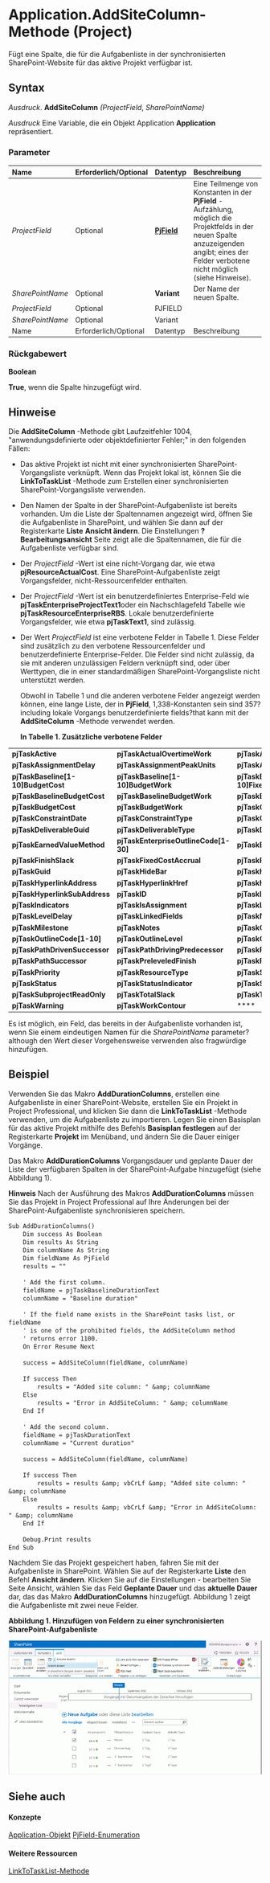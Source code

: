 
# Application.AddSiteColumn-Methode (Project)
Fügt eine Spalte, die für die Aufgabenliste in der synchronisierten SharePoint-Website für das aktive Projekt verfügbar ist.

## Syntax

 _Ausdruck_. **AddSiteColumn** _(ProjectField_,  _SharePointName)_

 _Ausdruck_ Eine Variable, die ein Objekt Application **Application** repräsentiert.


### Parameter



|**Name**|**Erforderlich/Optional**|**Datentyp**|**Beschreibung**|
|:-----|:-----|:-----|:-----|
| _ProjectField_|Optional|**[PjField](f0df0929-921c-1f33-ab42-192efdaeb64d.md)**|Eine Teilmenge von Konstanten in der  **PjField** -Aufzählung, möglich die Projektfelds in der neuen Spalte anzuzeigenden angibt; eines der Felder verbotene nicht möglich (siehe Hinweise).|
| _SharePointName_|Optional|**Variant**|Der Name der neuen Spalte.|
| _ProjectField_|Optional|PJFIELD||
| _SharePointName_|Optional|Variant||
|Name|Erforderlich/Optional|Datentyp|Beschreibung|

### Rückgabewert

 **Boolean**

 **True**, wenn die Spalte hinzugefügt wird.


## Hinweise

Die  **AddSiteColumn** -Methode gibt Laufzeitfehler 1004, "anwendungsdefinierte oder objektdefinierter Fehler;" in den folgenden Fällen:


- Das aktive Projekt ist nicht mit einer synchronisierten SharePoint-Vorgangsliste verknüpft. Wenn das Projekt lokal ist, können Sie die  **LinkToTaskList** -Methode zum Erstellen einer synchronisierten SharePoint-Vorgangsliste verwenden.
    
- Den Namen der Spalte in der SharePoint-Aufgabenliste ist bereits vorhanden. Um die Liste der Spaltennamen angezeigt wird, öffnen Sie die Aufgabenliste in SharePoint, und wählen Sie dann auf der Registerkarte  **Liste** **Ansicht ändern**. Die Einstellungen  **? Bearbeitungsansicht** Seite zeigt alle die Spaltennamen, die für die Aufgabenliste verfügbar sind.
    
- Der  _ProjectField_ -Wert ist eine nicht-Vorgang dar, wie etwa **pjResourceActualCost**. Eine SharePoint-Aufgabenliste zeigt Vorgangsfelder, nicht-Ressourcenfelder enthalten.
    
- Der  _ProjectField_ -Wert ist ein benutzerdefiniertes Enterprise-Feld wie **pjTaskEnterpriseProjectText1**oder ein Nachschlagefeld Tabelle wie  **pjTaskResourceEnterpriseRBS**. Lokale benutzerdefinierte Vorgangsfelder, wie etwa  **pjTaskText1**, sind zulässig.
    
- Der Wert  _ProjectField_ ist eine verbotene Felder in Tabelle 1. Diese Felder sind zusätzlich zu den verbotene Ressourcenfelder und benutzerdefinierte Enterprise-Felder. Die Felder sind nicht zulässig, da sie mit anderen unzulässigen Feldern verknüpft sind, oder über Werttypen, die in einer standardmäßigen SharePoint-Vorgangsliste nicht unterstützt werden.
    
    Obwohl in Tabelle 1 und die anderen verbotene Felder angezeigt werden können, eine lange Liste, der in  **PjField**, 1,338-Konstanten sein sind 357?including lokale Vorgangs benutzerdefinierte fields?that kann mit der  **AddSiteColumn** -Methode verwendet werden.
    

    **In Tabelle 1. Zusätzliche verbotene Felder**

||||
|:-----|:-----|:-----|
|**pjTaskActive**|**pjTaskActualOvertimeWork**|**pjTaskACWP**|
|**pjTaskAssignmentDelay**|**pjTaskAssignmentPeakUnits**|**pjTaskAssignmentUnits**|
|**pjTaskBaseline[1-10]BudgetCost**|**pjTaskBaseline[1-10]BudgetWork**|**pjTaskBaseline[1-10]FixedCostAccrual**|
|**pjTaskBaselineBudgetCost**|**pjTaskBaselineBudgetWork**|**pjTaskBaselineFixedCostAccrual**|
|**pjTaskBudgetCost**|**pjTaskBudgetWork**|**pjTaskCalendarGuid**|
|**pjTaskConstraintDate**|**pjTaskConstraintType**|**pjTaskCostRateTable**|
|**pjTaskDeliverableGuid**|**pjTaskDeliverableType**|**pjTaskDemandedRequested**|
|**pjTaskEarnedValueMethod**|**pjTaskEnterpriseOutlineCode[1-30]**|**pjTaskExternalTask**|
|**pjTaskFinishSlack**|**pjTaskFixedCostAccrual**|**pjTaskFreeSlack**|
|**pjTaskGuid**|**pjTaskHideBar**|**pjTaskHyperlink**|
|**pjTaskHyperlinkAddress**|**pjTaskHyperlinkHref**|**pjTaskHyperlinkScreenTip**|
|**pjTaskHyperlinkSubAddress**|**pjTaskID**|**pjTaskIgnoreWarnings**|
|**pjTaskIndicators**|**pjTaskIsAssignment**|**pjTaskLevelAssignments**|
|**pjTaskLevelDelay**|**pjTaskLinkedFields**|**pjTaskManual**|
|**pjTaskMilestone**|**pjTaskNotes**|**pjTaskObjects**|
|**pjTaskOutlineCode[1-10]**|**pjTaskOutlineLevel**|**pjTaskOutlineNumber**|
|**pjTaskPathDrivenSuccessor**|**pjTaskPathDrivingPredecessor**|**pjTaskPathPredecessor**|
|**pjTaskPathSuccessor**|**pjTaskPreleveledFinish**|**pjTaskPreleveledStart**|
|**pjTaskPriority**|**pjTaskResourceType**|**pjTaskStartSlack**|
|**pjTaskStatus**|**pjTaskStatusIndicator**|**pjTaskSubproject**|
|**pjTaskSubprojectReadOnly**|**pjTaskTotalSlack**|**pjTaskType**|
|**pjTaskWarning**|**pjTaskWorkContour**|****|
Es ist möglich, ein Feld, das bereits in der Aufgabenliste vorhanden ist, wenn Sie einem eindeutigen Namen für die  _SharePointName_ parameter?although den Wert dieser Vorgehensweise verwenden also fragwürdige hinzufügen.


## Beispiel

Verwenden Sie das Makro  **AddDurationColumns**, erstellen eine Aufgabenliste in einer SharePoint-Website, erstellen Sie ein Projekt in Project Professional, und klicken Sie dann die **LinkToTaskList** -Methode verwenden, um die Aufgabenliste zu importieren. Legen Sie einen Basisplan für das aktive Projekt mithilfe des Befehls **Basisplan festlegen** auf der Registerkarte **Projekt** im Menüband, und ändern Sie die Dauer einiger Vorgänge.

Das Makro  **AddDurationColumns** Vorgangsdauer und geplante Dauer der Liste der verfügbaren Spalten in der SharePoint-Aufgabe hinzugefügt (siehe Abbildung 1).


 **Hinweis**  Nach der Ausführung des Makros  **AddDurationColumns** müssen Sie das Projekt in Project Professional auf Ihre Änderungen bei der SharePoint-Aufgabenliste synchronisieren speichern.




```
Sub AddDurationColumns()
    Dim success As Boolean
    Dim results As String
    Dim columnName As String
    Dim fieldName As PjField
    results = ""
    
    ' Add the first column.
    fieldName = pjTaskBaselineDurationText
    columnName = "Baseline duration"
    
    ' If the field name exists in the SharePoint tasks list, or fieldName
    ' is one of the prohibited fields, the AddSiteColumn method
    ' returns error 1100.
    On Error Resume Next
    
    success = AddSiteColumn(fieldName, columnName)
    
    If success Then
        results = "Added site column: " &amp; columnName
    Else
        results = "Error in AddSiteColumn: " &amp; columnName
    End If
    
    ' Add the second column.
    fieldName = pjTaskDurationText
    columnName = "Current duration"
    
    success = AddSiteColumn(fieldName, columnName)
    
    If success Then
        results = results &amp; vbCrLf &amp; "Added site column: " &amp; columnName
    Else
        results = results &amp; vbCrLf &amp; "Error in AddSiteColumn: " &amp; columnName
    End If
    
    Debug.Print results
End Sub
```

Nachdem Sie das Projekt gespeichert haben, fahren Sie mit der Aufgabenliste in SharePoint. Wählen Sie auf der Registerkarte  **Liste** den Befehl **Ansicht ändern**. Klicken Sie auf die Einstellungen - bearbeiten Sie Seite Ansicht, wählen Sie das Feld  **Geplante Dauer** und das **aktuelle Dauer** dar, das das Makro **AddDurationColumns** hinzugefügt. Abbildung 1 zeigt die Aufgabenliste mit zwei neue Felder.


**Abbildung 1. Hinzufügen von Feldern zu einer synchronisierten SharePoint-Aufgabenliste**

![Hinzufügen von Feldern zu einer synchronisierten Aufgabenliste](images/pj15_VBA_AddSiteColumn.gif)


## Siehe auch


#### Konzepte


[Application-Objekt](8eb91712-7784-a102-38c0-19bb056c27e9.md)
[PjField-Enumeration](f0df0929-921c-1f33-ab42-192efdaeb64d.md)
#### Weitere Ressourcen


[LinkToTaskList-Methode](65ae7bd0-446f-74dd-15fc-0a260342be90.md)
